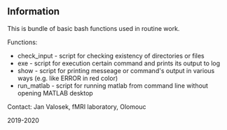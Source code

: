 ## Information

This is bundle of basic bash functions used in routine work.


Functions:
 - check_input - script for checking existency of directories or files
 - exe - script for execution certain command and prints its output to log
 - show - script for printing messeage or command's output in various ways (e.g. like ERROR in red color)
 - run_matlab - script for running matlab from command line without opening MATLAB desktop
 
 
 Contact: Jan Valosek, fMRI laboratory, Olomouc
 
 2019-2020

